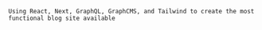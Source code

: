	Using React, Next, GraphQL, GraphCMS, and Tailwind to create the most functional blog site available

